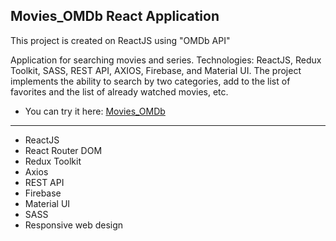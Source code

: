 ## Movies_OMDb React Application
This project is created on ReactJS using "OMDb API"

Application for searching movies and series.
Technologies: ReactJS, Redux Toolkit, SASS, REST API, AXIOS, Firebase, and Material UI. 
The project implements the ability to search by two categories, add to the list of favorites and the list of already watched movies, etc.

- You can try it here: [Movies_OMDb](https://yevhenmedovnyk.github.io/Movies_OMDb_API_React/)

---

- ReactJS
- React Router DOM
- Redux Toolkit
- Axios
- REST API
- Firebase
- Material UI
- SASS
- Responsive web design
